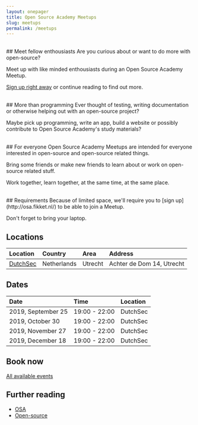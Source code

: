 ```yaml
---
layout: onepager
title: Open Source Academy Meetups
slug: meetups
permalink: /meetups
---
```

<br>
## Meet fellow enthousiasts
Are you curious about or want to do more with open-source? 

Meet up with like minded enthousiasts during an Open Source Academy Meetup.

[Sign up right away](http://osa.fikket.nl/) or continue reading to find out more.

<br>
## More than programming
Ever thought of testing, writing documentation or otherwise helping out with an open-source project?

Maybe pick up programming, write an app, build a website or possibly contribute to Open Source Academy's study materials?

<br>
## For everyone
Open Source Academy Meetups are intended for everyone interested in open-source and open-source related things.

Bring some friends or make new friends to learn about or work on open-source related stuff.

Work together, learn together, at the same time, at the same place.

<br>
## Requirements
Because of limited space, we'll require you to [sign up](http://osa.fikket.nl/) to be able to join a Meetup. 

Don't forget to bring your laptop.

## Locations

| Location                         | Country     | Area    | Address                   |
| :---                             | :---        | :---    | :---                      |
| [DutchSec](https://dutchsec.com) | Netherlands | Utrecht | Achter de Dom 14, Utrecht |

## Dates

| Date               | Time          | Location |
| :---               | :---          | :---     |
| 2019, September 25 | 19:00 - 22:00 | DutchSec |
| 2019, October 30   | 19:00 - 22:00 | DutchSec |
| 2019, November 27  | 19:00 - 22:00 | DutchSec |
| 2019, December 18  | 19:00 - 22:00 | DutchSec |

## Book now
[All available events](http://osa.fikket.nl/)

## Further reading
- [OSA](/about/) 
- [Open-source](/about/open-source)

